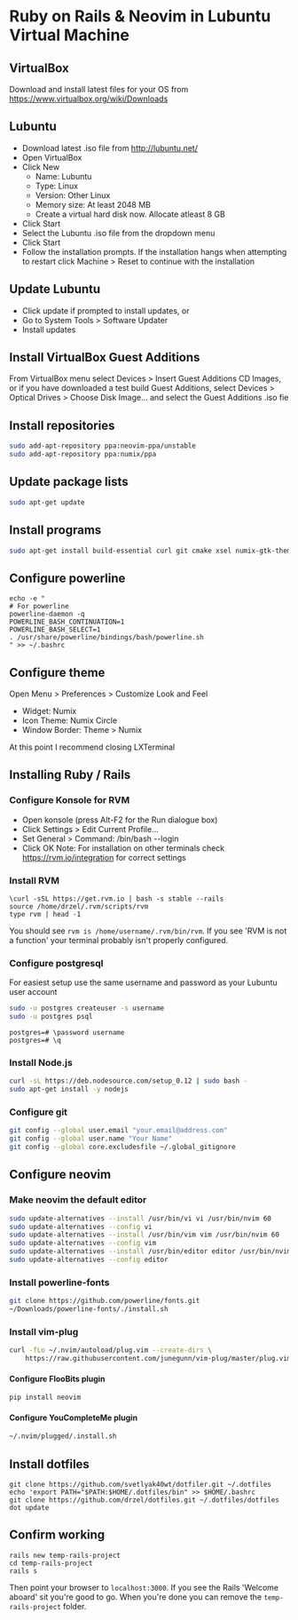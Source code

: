 # Ruby on Rails & Neovim in Lubuntu Virtual Machine

## VirtualBox
Download and install latest files for your OS from https://www.virtualbox.org/wiki/Downloads

## Lubuntu
* Download latest .iso file from http://lubuntu.net/
* Open VirtualBox
* Click New
	* Name: Lubuntu
	* Type: Linux
	* Version: Other Linux
	* Memory size: At least 2048 MB
	* Create a virtual hard disk now. Allocate atleast 8 GB
* Click Start
* Select the Lubuntu .iso file from the dropdown menu
* Click Start
* Follow the installation prompts. If the installation hangs when attempting to restart click Machine > Reset to continue with the installation

## Update Lubuntu
* Click update if prompted to install updates, or
* Go to System Tools > Software Updater
* Install updates

## Install VirtualBox Guest Additions
From VirtualBox menu select Devices > Insert Guest Additions CD Images, or if you have downloaded a test build Guest Additions, select Devices > Optical Drives > Choose Disk Image... and select the Guest Additions .iso fie

## Install repositories
```bash
sudo add-apt-repository ppa:neovim-ppa/unstable
sudo add-apt-repository ppa:numix/ppa
```

## Update package lists
```bash
sudo apt-get update
```

## Install programs
```bash
sudo apt-get install build-essential curl git cmake xsel numix-gtk-theme numix-icon-theme numix-icon-theme-circle postgresql postgresql-contrib libpq-dev konsole neovim python-dev python-pip python3-dev python3-pip exuberant-ctags powerline
```

## Configure powerline
```
echo -e "
# For powerline
powerline-daemon -q
POWERLINE_BASH_CONTINUATION=1
POWERLINE_BASH_SELECT=1
. /usr/share/powerline/bindings/bash/powerline.sh
" >> ~/.bashrc
```

## Configure theme
Open Menu > Preferences > Customize Look and Feel
* Widget: Numix
* Icon Theme: Numix Circle
* Window Border: Theme > Numix

At this point I recommend closing LXTerminal

## Installing Ruby / Rails
### Configure Konsole for RVM
* Open konsole (press Alt-F2 for the Run dialogue box)
* Click Settings > Edit Current Profile...
* Set General > Command: /bin/bash --login
* Click OK
Note: For installation on other terminals check https://rvm.io/integration for correct settings

### Install RVM
```
\curl -sSL https://get.rvm.io | bash -s stable --rails
source /home/drzel/.rvm/scripts/rvm
type rvm | head -1
```
You should see `rvm is /home/username/.rvm/bin/rvm`. If you see 'RVM is not a function' your terminal probably isn't properly configured.

### Configure postgresql
For easiest setup use the same username and password as your Lubuntu user account
```bash
sudo -u postgres createuser -s username
sudo -u postgres psql
```
```
postgres=# \password username
postgres=# \q
```

### Install Node.js
```bash
curl -sL https://deb.nodesource.com/setup_0.12 | sudo bash -
sudo apt-get install -y nodejs
```

### Configure git
```bash
git config --global user.email "your.email@address.com"
git config --global user.name "Your Name"
git config --global core.excludesfile ~/.global_gitignore
```

## Configure neovim
### Make neovim the default editor
```bash
sudo update-alternatives --install /usr/bin/vi vi /usr/bin/nvim 60
sudo update-alternatives --config vi
sudo update-alternatives --install /usr/bin/vim vim /usr/bin/nvim 60
sudo update-alternatives --config vim
sudo update-alternatives --install /usr/bin/editor editor /usr/bin/nvim 60
sudo update-alternatives --config editor
```

### Install powerline-fonts
```bash
git clone https://github.com/powerline/fonts.git
~/Downloads/powerline-fonts/./install.sh
```

### Install vim-plug
```bash
curl -fLo ~/.nvim/autoload/plug.vim --create-dirs \
    https://raw.githubusercontent.com/junegunn/vim-plug/master/plug.vim
```

#### Configure FlooBits plugin
```bash
pip install neovim
```

#### Configure YouCompleteMe plugin
```bash
~/.nvim/plugged/.install.sh
```

## Install dotfiles
```
git clone https://github.com/svetlyak40wt/dotfiler.git ~/.dotfiles
echo 'export PATH="$PATH:$HOME/.dotfiles/bin" >> $HOME/.bashrc
git clone https://github.com/drzel/dotfiles.git ~/.dotfiles/dotfiles
dot update
```
## Confirm working
```
rails new temp-rails-project
cd temp-rails-project
rails s
```
Then point your browser to `localhost:3000`. If you see the Rails 'Welcome aboard' sit you're good to go. When you're done you can remove the `temp-rails-project` folder.
